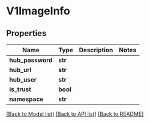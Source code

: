 # V1ImageInfo

## Properties
Name | Type | Description | Notes
------------ | ------------- | ------------- | -------------
**hub_password** | **str** |  | 
**hub_url** | **str** |  | 
**hub_user** | **str** |  | 
**is_trust** | **bool** |  | 
**namespace** | **str** |  | 

[[Back to Model list]](../README.md#documentation-for-models) [[Back to API list]](../README.md#documentation-for-api-endpoints) [[Back to README]](../README.md)


